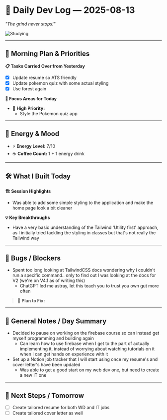 # 🚀 Daily Dev Log — 2025-08-13

*"The grind never stops!"*  

![Studying](https://i.pinimg.com/originals/d8/6f/3a/d86f3ab8192f5589eca93cd7725ad8e4.gif)  

---

## 🌅 Morning Plan & Priorities  

**📋 Tasks Carried Over from Yesterday**  
- [x] Update resume so ATS friendly
- [x] Update pokemon quiz with some actual styling  
- [x] Use forest again

**🎯 Focus Areas for Today**  
- 🔴 **High Priority:**  
	- Style the Pokemon quiz app

---

## 🔋 Energy & Mood  

- ⚡ **Energy Level:** 7/10  
- ☕ **Coffee Count:** 1 + 1 energy drink

---

## 🛠️ What I Built Today  

**🏗️ Session Highlights**  
-  Was able to add some simple styling to the application and make the home page look a bit cleaner

**💡 Key Breakthroughs**  
-  Have a very basic understanding of the Tailwind 'Utility first' approach, as I initially tried tackling the styling in classes but that's not really the Tailwind way

---

## 🐛 Bugs / Blockers  

-  Spent too long looking at TailwindCSS docs wondering why i couldn't run a specific command.. only to find out I was looking at the docs for V2 (we're on V4.1 as of writing this)
	- ChatGPT led me astray, let this teach you to trust you own gut more often

> 🎯 **Plan to Fix:**  

---

## 📝 General Notes / Day Summary  

-  Decided to pause on working on the firebase course so can instead get myself programming and building again
	- Can learn how to use firebase when I get to the part of actually implementing it, instead of worrying about watching tutorials on it when I can get hands on experience with it 
- Set up a Notion job tracker that I will start using once my resume's and cover letter's have been updated
	- Was able to get a good start on my web dev one, but need to create a new IT one

---

## 🔮 Next Steps / Tomorrow  

- [ ] Create tailored resume for both WD and IT jobs
- [ ] Create tailored cover letter as well
